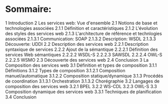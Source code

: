 # Sommaire:
   1 Introduction
   2 Les services web: Vue d'ensemble
     2.1 Notions de base et technologies associées
       2.1.1 Définition et caractéristiques 
       2.1.2 L'évolution des styles des services web
       2.1.3 L'architecture de référence et technlogies associées
         2.1.3.1 Communication: SOAP
         2.1.3.2 Description: WSDL
         2.1.3.3 Découverte: UDDI
     2.2 Description des services web
       2.2.1 Description syntaxique de services
       2.2.2 Ajout de la sémantique
         2.2.2.1 Définition des services Web sémantiques
         2.2.2.2 WSDL-S
         2.2.2.3 SAWSDL
         2.2.2.4 OWL-S
         2.2.2.5 WSMO
     2.3 Découverte des services web
     2.4 Conclusion
   3 La Composition des services web
     3.1 Définition et types de composition
       3.1.1 Définitions
       3.1.2 Types de composition
         3.1.2.1 Composition manuel/automatique
         3.1.2.2 Composition statique/dynamique
       3.1.3 Procédés de coordination
         3.1.3.1 Orchestration
         3.1.3.2 Chorégraphie
     3.2 Langages de composition des services web
       3.2.1 BPEL
       3.2.2 WS-CDL
       3.2.3 OWL-S
     3.3 Composition dynamique des services web
       3.3.1 Techniques de planification
     3.4 Conclusion

